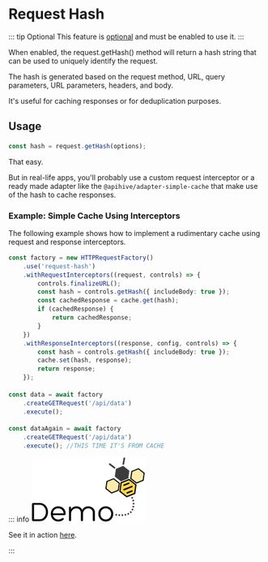 # Request Hash

::: tip Optional
This feature is [optional](/guide/optional-features) and must be enabled to use it.
:::

When enabled, the request.getHash() method will return a hash string that can be used to uniquely identify the request.

The hash is generated based on the request method, URL, query parameters, URL parameters, headers, and body.

It's useful for caching responses or for deduplication purposes.

## Usage

```typescript
const hash = request.getHash(options);
```

That easy.

But in real-life apps, you'll probably use a custom request interceptor or a ready made adapter like the `@apihive/adapter-simple-cache` that make use of the hash to cache responses.

### Example: Simple Cache Using Interceptors

The following example shows how to implement a rudimentary cache using request and response interceptors.
```typescript
const factory = new HTTPRequestFactory()
    .use('request-hash')
    .withRequestInterceptors((request, controls) => {
        controls.finalizeURL();
        const hash = controls.getHash({ includeBody: true });
        const cachedResponse = cache.get(hash);
        if (cachedResponse) {
            return cachedResponse;
        }
    })
    .withResponseInterceptors((response, config, controls) => {
        const hash = controls.getHash({ includeBody: true });
        cache.set(hash, response);
        return response;
    });

const data = await factory
    .createGETRequest('/api/data')
    .execute();

const dataAgain = await factory
    .createGETRequest('/api/data')
    .execute(); //THIS TIME IT'S FROM CACHE

```

::: info
<a href="../demos/simple-interceptors-cache/"><img src="/images/apihive-demo-button.png" alt="Demo" class="demo-button" /></a> 
<p>See it in action <a href="../demos/simple-interceptors-cache/">here</a>.</p>
:::

        

